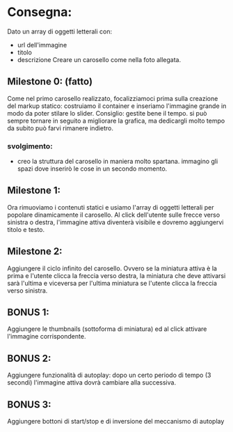 # Consegna:

Dato un array di oggetti letterali con:

- url dell'immagine
- titolo
- descrizione
  Creare un carosello come nella foto allegata.

## Milestone 0: (fatto)

Come nel primo carosello realizzato, focalizziamoci prima sulla creazione del markup statico: costruiamo il container e inseriamo l'immagine grande in modo da poter stilare lo slider.
Consiglio: gestite bene il tempo. si può sempre tornare in seguito a migliorare la grafica, ma dedicargli molto tempo da subito può farvi rimanere indietro.

### svolgimento:

- creo la struttura del carosello in maniera molto spartana. immagino gli spazi dove inserirò le cose in un secondo momento.

## Milestone 1:

Ora rimuoviamo i contenuti statici e usiamo l'array di oggetti letterali per popolare dinamicamente il carosello.
Al click dell'utente sulle frecce verso sinistra o destra, l'immagine attiva diventerà visibile e dovremo aggiungervi titolo e testo.

## Milestone 2:

Aggiungere il ciclo infinito del carosello. Ovvero se la miniatura attiva è la prima e l'utente clicca la freccia verso destra, la miniatura che deve attivarsi sarà l'ultima e viceversa per l'ultima miniatura se l'utente clicca la freccia verso sinistra.

## BONUS 1:

Aggiungere le thumbnails (sottoforma di miniatura) ed al click attivare l'immagine corrispondente.

## BONUS 2:

Aggiungere funzionalità di autoplay: dopo un certo periodo di tempo (3 secondi) l'immagine attiva dovrà cambiare alla successiva.

## BONUS 3:

Aggiungere bottoni di start/stop e di inversione del meccanismo di autoplay

